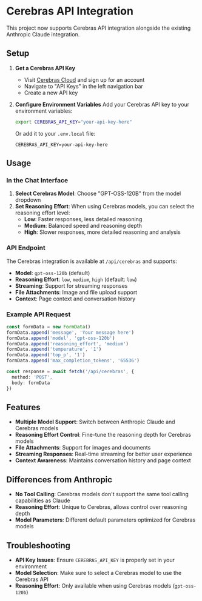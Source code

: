 # Cerebras API Integration

This project now supports Cerebras API integration alongside the existing Anthropic Claude integration.

## Setup

1. **Get a Cerebras API Key**
   - Visit [Cerebras Cloud](https://cloud.cerebras.net/) and sign up for an account
   - Navigate to "API Keys" in the left navigation bar
   - Create a new API key

2. **Configure Environment Variables**
   Add your Cerebras API key to your environment variables:
   ```bash
   export CEREBRAS_API_KEY="your-api-key-here"
   ```
   
   Or add it to your `.env.local` file:
   ```
   CEREBRAS_API_KEY=your-api-key-here
   ```

## Usage

### In the Chat Interface

1. **Select Cerebras Model**: Choose "GPT-OSS-120B" from the model dropdown
2. **Set Reasoning Effort**: When using Cerebras models, you can select the reasoning effort level:
   - **Low**: Faster responses, less detailed reasoning
   - **Medium**: Balanced speed and reasoning depth
   - **High**: Slower responses, more detailed reasoning and analysis

### API Endpoint

The Cerebras integration is available at `/api/cerebras` and supports:

- **Model**: `gpt-oss-120b` (default)
- **Reasoning Effort**: `low`, `medium`, `high` (default: `low`)
- **Streaming**: Support for streaming responses
- **File Attachments**: Image and file upload support
- **Context**: Page context and conversation history

### Example API Request

```typescript
const formData = new FormData()
formData.append('message', 'Your message here')
formData.append('model', 'gpt-oss-120b')
formData.append('reasoning_effort', 'medium')
formData.append('temperature', '1')
formData.append('top_p', '1')
formData.append('max_completion_tokens', '65536')

const response = await fetch('/api/cerebras', {
  method: 'POST',
  body: formData
})
```

## Features

- **Multiple Model Support**: Switch between Anthropic Claude and Cerebras models
- **Reasoning Effort Control**: Fine-tune the reasoning depth for Cerebras models
- **File Attachments**: Support for images and documents
- **Streaming Responses**: Real-time streaming for better user experience
- **Context Awareness**: Maintains conversation history and page context

## Differences from Anthropic

- **No Tool Calling**: Cerebras models don't support the same tool calling capabilities as Claude
- **Reasoning Effort**: Unique to Cerebras, allows control over reasoning depth
- **Model Parameters**: Different default parameters optimized for Cerebras models

## Troubleshooting

- **API Key Issues**: Ensure `CEREBRAS_API_KEY` is properly set in your environment
- **Model Selection**: Make sure to select a Cerebras model to use the Cerebras API
- **Reasoning Effort**: Only available when using Cerebras models (`gpt-oss-120b`)
